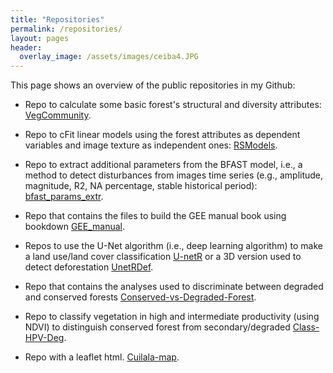 ```yaml
---
title: "Repositories"
permalink: /repositories/
layout: pages
header:
  overlay_image: /assets/images/ceiba4.JPG
---
```


This page shows an overview of the public repositories in my Github:

* Repo to calculate some basic forest's structural and diversity attributes: [VegCommunity](https://github.com/JonathanVSV/VegCommunity).

* Repo to cFit linear models using the forest attributes as dependent variables and image texture as independent ones: [RSModels](https://github.com/JonathanVSV/RSModels).

* Repo to extract additional parameters from the BFAST model, i.e., a method to detect disturbances from images time series (e.g., amplitude, magnitude, R2, NA percentage, stable historical period): [bfast_params_extr](https://github.com/JonathanVSV/bfast_params_extr).

* Repo that contains the files to build the GEE manual book using bookdown [GEE_manual](https://github.com/JonathanVSV/GEE_manual).

* Repos to use the U-Net algorithm (i.e., deep learning algorithm) to make a land use/land cover classification [U-netR](https://github.com/JonathanVSV/U-netR) or a 3D version used to detect deforestation [UnetRDef](https://github.com/JonathanVSV/U-netRDef).

* Repo that contains the analyses used to discriminate between degraded and conserved forests [Conserved-vs-Degraded-Forest](https://github.com/JonathanVSV/Conserved-vs-Degraded-Forest).

* Repo to classify vegetation in high and intermediate productivity (using NDVI) to distinguish conserved forest from secondary/degraded [Class-HPV-Deg](https://github.com/JonathanVSV/Class-HPV-Deg). 

* Repo with a leaflet html. [Cuilala-map](https://github.com/JonathanVSV/Cuilala-map).